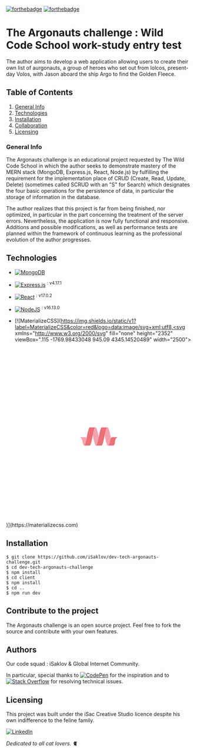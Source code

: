 [![forthebadge](https://forthebadge.com/images/badges/ages-12.svg)](https://forthebadge.com)
[![forthebadge](https://forthebadge.com/images/badges/contains-cat-gifs.svg)](https://forthebadge.com)

# The Argonauts challenge : Wild Code School work-study entry test

The author aims to develop a web application allowing users to create their own list of aurgonauts, a group of heroes who set out from Iolcos, present-day Volos, with Jason aboard the ship Argo to find the Golden Fleece.

## Table of Contents

1. [General Info](#general-info)
2. [Technologies](#technologies)
3. [Installation](#installation)
4. [Collaboration](#collaboration)
5. [Licensing](#licensing)

### General Info

The Argonauts challenge is an educational project requested by The Wild Code School in which the author seeks to demonstrate mastery of the MERN stack (MongoDB, Express.js, React, Node.js) by fulfilling the requirement for the implementation place of CRUD (Create, Read, Update, Delete) (sometimes called SCRUD with an "S" for Search) which designates the four basic operations for the persistence of data, in particular the storage of information in the database.

The author realizes that this project is far from being finished, nor optimized, in particular in the part concerning the treatment of the server errors. Nevertheless, the application is now fully functional and responsive. Additions and possible modifications, as well as performance tests are planned within the framework of continuous learning as the professional evolution of the author progresses.

## Technologies

* [![MongoDB](https://img.shields.io/badge/MongoDB-%234ea94b.svg?style=for-the-badge&logo=mongodb&logoColor=white)](https://www.mongodb.com)
* [![Express.js](https://img.shields.io/badge/express.js-%23404d59.svg?style=for-the-badge&logo=express&logoColor=%2361DAFB)](https://expressjs.com) <sup>: v4.17.1</sup>
* [![React](https://img.shields.io/badge/react-%2320232a.svg?style=for-the-badge&logo=react&logoColor=%2361DAFB)](https://reactjs.org) <sup>: v17.0.2</sup>
* [![NodeJS](https://img.shields.io/badge/node.js-6DA55F?style=for-the-badge&logo=node.js&logoColor=white)](https://nodejs.org/en/) <sup>: v16.13.0</sup>


* [![MaterializeCSS](https://img.shields.io/static/v1?label=MaterializeCSS&color=red&logo=data:image/svg+xml;utf8,<svg xmlns="http://www.w3.org/2000/svg" fill="none" height="2352" viewBox=".115 -1769.98433048 945.09 4345.14520489" width="2500"><g stroke-width="0"><path d="m233.486 231.885c3.422-5.475 7.872-10.735 14.264-13.315 2.624-.428 5.248-.212 7.871-.212h129.177c-3.765 3.004-7.416 6.119-9.925 10.197-6.618 10.2-11.071 21.579-15.177 32.958-11.64 34.358-19.744 69.677-27.619 104.999a2406.634 2406.634 0 0 0 -10.154 48.098c-9.815 52.392-19.97 104.672-32.637 156.525-6.046 23.943-12.21 47.883-21.566 70.964-4.338 9.557-8.558 19.754-16.888 26.839-1.94 1.613-3.88 3.65-6.622 3.33h-114.111c-7.76-.215-15.406.428-23.166-.323 5.137-3.755 9.7-8.267 12.668-13.635 8.558-15.352 13.92-31.991 19.056-48.526 7.99-26.623 14.375-53.57 20.428-80.517 3.766-17.713 8.215-35.322 10.953-53.143 3.082-19.861 7.76-39.507 11.526-59.261 5.934-29.096 12.209-58.187 19.171-87.067 5.591-22.546 11.297-44.987 18.942-66.994 3.769-10.627 7.871-21.148 13.809-30.917z" fill="#eb7077" stroke="#eb7077"/><path d="m384.805 218.352c3.307 0 6.614-.108 9.925 0 7.302 3.65 13.466 9.445 16.888 16.638 4.564 8.16 8.333 16.75 11.751 25.553 11.415 33.173 19.175 67.313 26.935 101.345a4103.537 4103.537 0 0 1 18.828 91.792c.458 1.61-.111 3.866 2.169 4.294-8.219 40.366-16.319 80.84-26.588 120.887-5.595 21.579-11.529 43.05-19.969 63.878-4.568 10.412-9.246 21.791-18.946 29.203-6.16 1.286-10.613-3.115-14.375-7.089-6.504-7.836-10.502-17.07-14.382-26.303-12.897-33.062-20.768-67.526-28.753-101.881-6.05-26.735-11.415-53.678-17.006-80.517-2.513-13.639-5.931-27.058-7.871-40.69-.344-.215-1.146-.646-1.486-.858a2399.736 2399.736 0 0 1 10.155-48.099c7.875-35.322 15.978-70.643 27.619-104.995 4.105-11.383 8.558-22.761 15.176-32.958 2.513-4.082 6.16-7.197 9.926-10.2z" fill="#f6a2ad" stroke="#f6a2ad"/><path d="m527.548 236.929c4.113-7.405 9.132-15.672 18.034-18.464 45.304-.215 90.609-.107 135.909-.107-4.223 3.97-8.673 7.944-11.529 12.988-8.784 14.817-13.92 31.244-19.168 47.455-13.465 44.66-22.936 90.286-31.953 135.913-8.329 44.987-17.231 89.966-27.386 134.738-5.247 22.542-10.727 44.979-17.686 67.201-4.452 13.743-9.127 27.594-16.433 40.37-3.54 5.796-7.649 12.134-14.378 15.137-43.25.324-86.615 0-129.861.105-2.398 0-4.907 0-7.305-.32 9.7-7.405 14.378-18.788 18.945-29.203 8.444-20.825 14.375-42.296 19.97-63.875 10.269-40.047 18.369-80.517 26.588-120.887 9.925-52.069 20.313-104.137 33.549-155.563 6.16-22.222 12.095-44.767 22.708-65.488z" fill="#eb7077" stroke="#eb7077"/><path d="m681.486 218.352c3.65 0 7.416-.108 11.067 0 5.935 2.899 10.158 7.836 13.924 12.88 6.16 9.234 10.04 19.65 14.035 29.847 9.471 27.377 16.547 55.506 23.051 83.632 8.673 37.898 16.204 76.011 23.62 114.121 1.826 9.126 3.651 18.357 4.793 27.594l1.711 1.609c-4.105 5.368-5.705 11.81-7.985 17.929-7.191 21.795-11.87 44.34-15.864 66.778-3.079 17.605-7.302 35.106-13.122 52.068-4.335 12.561-9.586 25.014-18.255 35.534-4.113 5.048-9.704 8.911-15.864 11.487-9.471.966-15.066-7.621-19.63-13.955-9.471-15.568-14.604-32.958-20.084-49.923-18.029-62.805-29.784-127.111-42.448-190.989a2.718 2.718 0 0 0 -.493-1.321 2.944 2.944 0 0 0 -1.107-.935c9.017-45.627 18.488-91.253 31.954-135.913 5.247-16.211 10.383-32.638 19.171-47.455 2.853-5.044 7.302-9.018 11.526-12.988zm-681.371 244.239c2.971-.215 5.938-.643 9.017-.643h124.384c5.247.643 10.727.216 15.749 2.364 7.354 2.844 13.772 7.475 18.599 13.42.573-.323 1.6-1.182 2.169-1.613-2.738 17.821-7.187 35.426-10.953 53.142-6.049 26.947-12.438 53.894-20.428 80.518-5.136 16.534-10.498 33.173-19.056 48.526-2.968 5.367-7.531 9.876-12.668 13.635-1.94.323-3.422-.967-5.022-1.933-5.362-3.22-8.444-8.803-11.751-13.848-15.635-33.496-17.346-70.536-27.046-105.534-4.907-17.498-10.957-34.891-19.855-50.994-5.48-9.665-12.21-18.895-20.997-26.304-6.503-4.937-14.038-8.91-22.138-10.736z" fill="#f6a2ad" stroke="#f6a2ad"/><path d="m783.734 473.768c7.188-7.624 17.915-12.453 28.757-12.025h93.573c13.007.216 26.13-.428 39.141.323-3.88 2.469-8.559 3.435-12.668 5.476-14.264 6.119-26.473 16.315-34.233 29.092-12.439 20.4-16.777 43.805-20.428 66.778-3.651 22.545-3.536 45.842-11.296 67.744-5.248 15.352-13.237 30.809-27.046 40.902-42.903.431-85.813.107-128.605.215-2.852 0-5.591.105-8.329-.431 6.16-2.573 11.751-6.438 15.86-11.486 8.673-10.521 13.924-22.974 18.259-35.534 5.82-16.966 10.044-34.464 13.122-52.069 3.995-22.438 8.673-44.987 15.864-66.778 2.28-6.118 3.88-12.56 7.986-17.928 3.425-4.725 5.705-10.201 10.043-14.279z" fill="#eb7077" stroke="#eb7077"/></g></svg>
<g xmlns="http://www.w3.org/2000/svg" stroke-width="0"><path d="m233.486 231.885c3.422-5.475 7.872-10.735 14.264-13.315 2.624-.428 5.248-.212 7.871-.212h129.177c-3.765 3.004-7.416 6.119-9.925 10.197-6.618 10.2-11.071 21.579-15.177 32.958-11.64 34.358-19.744 69.677-27.619 104.999a2406.634 2406.634 0 0 0 -10.154 48.098c-9.815 52.392-19.97 104.672-32.637 156.525-6.046 23.943-12.21 47.883-21.566 70.964-4.338 9.557-8.558 19.754-16.888 26.839-1.94 1.613-3.88 3.65-6.622 3.33h-114.111c-7.76-.215-15.406.428-23.166-.323 5.137-3.755 9.7-8.267 12.668-13.635 8.558-15.352 13.92-31.991 19.056-48.526 7.99-26.623 14.375-53.57 20.428-80.517 3.766-17.713 8.215-35.322 10.953-53.143 3.082-19.861 7.76-39.507 11.526-59.261 5.934-29.096 12.209-58.187 19.171-87.067 5.591-22.546 11.297-44.987 18.942-66.994 3.769-10.627 7.871-21.148 13.809-30.917z" fill="#eb7077" stroke="#eb7077"/><path d="m384.805 218.352c3.307 0 6.614-.108 9.925 0 7.302 3.65 13.466 9.445 16.888 16.638 4.564 8.16 8.333 16.75 11.751 25.553 11.415 33.173 19.175 67.313 26.935 101.345a4103.537 4103.537 0 0 1 18.828 91.792c.458 1.61-.111 3.866 2.169 4.294-8.219 40.366-16.319 80.84-26.588 120.887-5.595 21.579-11.529 43.05-19.969 63.878-4.568 10.412-9.246 21.791-18.946 29.203-6.16 1.286-10.613-3.115-14.375-7.089-6.504-7.836-10.502-17.07-14.382-26.303-12.897-33.062-20.768-67.526-28.753-101.881-6.05-26.735-11.415-53.678-17.006-80.517-2.513-13.639-5.931-27.058-7.871-40.69-.344-.215-1.146-.646-1.486-.858a2399.736 2399.736 0 0 1 10.155-48.099c7.875-35.322 15.978-70.643 27.619-104.995 4.105-11.383 8.558-22.761 15.176-32.958 2.513-4.082 6.16-7.197 9.926-10.2z" fill="#f6a2ad" stroke="#f6a2ad"/><path d="m527.548 236.929c4.113-7.405 9.132-15.672 18.034-18.464 45.304-.215 90.609-.107 135.909-.107-4.223 3.97-8.673 7.944-11.529 12.988-8.784 14.817-13.92 31.244-19.168 47.455-13.465 44.66-22.936 90.286-31.953 135.913-8.329 44.987-17.231 89.966-27.386 134.738-5.247 22.542-10.727 44.979-17.686 67.201-4.452 13.743-9.127 27.594-16.433 40.37-3.54 5.796-7.649 12.134-14.378 15.137-43.25.324-86.615 0-129.861.105-2.398 0-4.907 0-7.305-.32 9.7-7.405 14.378-18.788 18.945-29.203 8.444-20.825 14.375-42.296 19.97-63.875 10.269-40.047 18.369-80.517 26.588-120.887 9.925-52.069 20.313-104.137 33.549-155.563 6.16-22.222 12.095-44.767 22.708-65.488z" fill="#eb7077" stroke="#eb7077"/><path d="m681.486 218.352c3.65 0 7.416-.108 11.067 0 5.935 2.899 10.158 7.836 13.924 12.88 6.16 9.234 10.04 19.65 14.035 29.847 9.471 27.377 16.547 55.506 23.051 83.632 8.673 37.898 16.204 76.011 23.62 114.121 1.826 9.126 3.651 18.357 4.793 27.594l1.711 1.609c-4.105 5.368-5.705 11.81-7.985 17.929-7.191 21.795-11.87 44.34-15.864 66.778-3.079 17.605-7.302 35.106-13.122 52.068-4.335 12.561-9.586 25.014-18.255 35.534-4.113 5.048-9.704 8.911-15.864 11.487-9.471.966-15.066-7.621-19.63-13.955-9.471-15.568-14.604-32.958-20.084-49.923-18.029-62.805-29.784-127.111-42.448-190.989a2.718 2.718 0 0 0 -.493-1.321 2.944 2.944 0 0 0 -1.107-.935c9.017-45.627 18.488-91.253 31.954-135.913 5.247-16.211 10.383-32.638 19.171-47.455 2.853-5.044 7.302-9.018 11.526-12.988zm-681.371 244.239c2.971-.215 5.938-.643 9.017-.643h124.384c5.247.643 10.727.216 15.749 2.364 7.354 2.844 13.772 7.475 18.599 13.42.573-.323 1.6-1.182 2.169-1.613-2.738 17.821-7.187 35.426-10.953 53.142-6.049 26.947-12.438 53.894-20.428 80.518-5.136 16.534-10.498 33.173-19.056 48.526-2.968 5.367-7.531 9.876-12.668 13.635-1.94.323-3.422-.967-5.022-1.933-5.362-3.22-8.444-8.803-11.751-13.848-15.635-33.496-17.346-70.536-27.046-105.534-4.907-17.498-10.957-34.891-19.855-50.994-5.48-9.665-12.21-18.895-20.997-26.304-6.503-4.937-14.038-8.91-22.138-10.736z" fill="#f6a2ad" stroke="#f6a2ad"/><path d="m783.734 473.768c7.188-7.624 17.915-12.453 28.757-12.025h93.573c13.007.216 26.13-.428 39.141.323-3.88 2.469-8.559 3.435-12.668 5.476-14.264 6.119-26.473 16.315-34.233 29.092-12.439 20.4-16.777 43.805-20.428 66.778-3.651 22.545-3.536 45.842-11.296 67.744-5.248 15.352-13.237 30.809-27.046 40.902-42.903.431-85.813.107-128.605.215-2.852 0-5.591.105-8.329-.431 6.16-2.573 11.751-6.438 15.86-11.486 8.673-10.521 13.924-22.974 18.259-35.534 5.82-16.966 10.044-34.464 13.122-52.069 3.995-22.438 8.673-44.987 15.864-66.778 2.28-6.118 3.88-12.56 7.986-17.928 3.425-4.725 5.705-10.201 10.043-14.279z" fill="#eb7077" stroke="#eb7077"/></g>
<path xmlns="http://www.w3.org/2000/svg" d="m233.486 231.885c3.422-5.475 7.872-10.735 14.264-13.315 2.624-.428 5.248-.212 7.871-.212h129.177c-3.765 3.004-7.416 6.119-9.925 10.197-6.618 10.2-11.071 21.579-15.177 32.958-11.64 34.358-19.744 69.677-27.619 104.999a2406.634 2406.634 0 0 0 -10.154 48.098c-9.815 52.392-19.97 104.672-32.637 156.525-6.046 23.943-12.21 47.883-21.566 70.964-4.338 9.557-8.558 19.754-16.888 26.839-1.94 1.613-3.88 3.65-6.622 3.33h-114.111c-7.76-.215-15.406.428-23.166-.323 5.137-3.755 9.7-8.267 12.668-13.635 8.558-15.352 13.92-31.991 19.056-48.526 7.99-26.623 14.375-53.57 20.428-80.517 3.766-17.713 8.215-35.322 10.953-53.143 3.082-19.861 7.76-39.507 11.526-59.261 5.934-29.096 12.209-58.187 19.171-87.067 5.591-22.546 11.297-44.987 18.942-66.994 3.769-10.627 7.871-21.148 13.809-30.917z" fill="#eb7077" stroke="#eb7077"/>
<path xmlns="http://www.w3.org/2000/svg" d="m384.805 218.352c3.307 0 6.614-.108 9.925 0 7.302 3.65 13.466 9.445 16.888 16.638 4.564 8.16 8.333 16.75 11.751 25.553 11.415 33.173 19.175 67.313 26.935 101.345a4103.537 4103.537 0 0 1 18.828 91.792c.458 1.61-.111 3.866 2.169 4.294-8.219 40.366-16.319 80.84-26.588 120.887-5.595 21.579-11.529 43.05-19.969 63.878-4.568 10.412-9.246 21.791-18.946 29.203-6.16 1.286-10.613-3.115-14.375-7.089-6.504-7.836-10.502-17.07-14.382-26.303-12.897-33.062-20.768-67.526-28.753-101.881-6.05-26.735-11.415-53.678-17.006-80.517-2.513-13.639-5.931-27.058-7.871-40.69-.344-.215-1.146-.646-1.486-.858a2399.736 2399.736 0 0 1 10.155-48.099c7.875-35.322 15.978-70.643 27.619-104.995 4.105-11.383 8.558-22.761 15.176-32.958 2.513-4.082 6.16-7.197 9.926-10.2z" fill="#f6a2ad" stroke="#f6a2ad"/>
<path xmlns="http://www.w3.org/2000/svg" d="m527.548 236.929c4.113-7.405 9.132-15.672 18.034-18.464 45.304-.215 90.609-.107 135.909-.107-4.223 3.97-8.673 7.944-11.529 12.988-8.784 14.817-13.92 31.244-19.168 47.455-13.465 44.66-22.936 90.286-31.953 135.913-8.329 44.987-17.231 89.966-27.386 134.738-5.247 22.542-10.727 44.979-17.686 67.201-4.452 13.743-9.127 27.594-16.433 40.37-3.54 5.796-7.649 12.134-14.378 15.137-43.25.324-86.615 0-129.861.105-2.398 0-4.907 0-7.305-.32 9.7-7.405 14.378-18.788 18.945-29.203 8.444-20.825 14.375-42.296 19.97-63.875 10.269-40.047 18.369-80.517 26.588-120.887 9.925-52.069 20.313-104.137 33.549-155.563 6.16-22.222 12.095-44.767 22.708-65.488z" fill="#eb7077" stroke="#eb7077"/>
<path xmlns="http://www.w3.org/2000/svg" d="m681.486 218.352c3.65 0 7.416-.108 11.067 0 5.935 2.899 10.158 7.836 13.924 12.88 6.16 9.234 10.04 19.65 14.035 29.847 9.471 27.377 16.547 55.506 23.051 83.632 8.673 37.898 16.204 76.011 23.62 114.121 1.826 9.126 3.651 18.357 4.793 27.594l1.711 1.609c-4.105 5.368-5.705 11.81-7.985 17.929-7.191 21.795-11.87 44.34-15.864 66.778-3.079 17.605-7.302 35.106-13.122 52.068-4.335 12.561-9.586 25.014-18.255 35.534-4.113 5.048-9.704 8.911-15.864 11.487-9.471.966-15.066-7.621-19.63-13.955-9.471-15.568-14.604-32.958-20.084-49.923-18.029-62.805-29.784-127.111-42.448-190.989a2.718 2.718 0 0 0 -.493-1.321 2.944 2.944 0 0 0 -1.107-.935c9.017-45.627 18.488-91.253 31.954-135.913 5.247-16.211 10.383-32.638 19.171-47.455 2.853-5.044 7.302-9.018 11.526-12.988zm-681.371 244.239c2.971-.215 5.938-.643 9.017-.643h124.384c5.247.643 10.727.216 15.749 2.364 7.354 2.844 13.772 7.475 18.599 13.42.573-.323 1.6-1.182 2.169-1.613-2.738 17.821-7.187 35.426-10.953 53.142-6.049 26.947-12.438 53.894-20.428 80.518-5.136 16.534-10.498 33.173-19.056 48.526-2.968 5.367-7.531 9.876-12.668 13.635-1.94.323-3.422-.967-5.022-1.933-5.362-3.22-8.444-8.803-11.751-13.848-15.635-33.496-17.346-70.536-27.046-105.534-4.907-17.498-10.957-34.891-19.855-50.994-5.48-9.665-12.21-18.895-20.997-26.304-6.503-4.937-14.038-8.91-22.138-10.736z" fill="#f6a2ad" stroke="#f6a2ad"/>
<path xmlns="http://www.w3.org/2000/svg" d="m783.734 473.768c7.188-7.624 17.915-12.453 28.757-12.025h93.573c13.007.216 26.13-.428 39.141.323-3.88 2.469-8.559 3.435-12.668 5.476-14.264 6.119-26.473 16.315-34.233 29.092-12.439 20.4-16.777 43.805-20.428 66.778-3.651 22.545-3.536 45.842-11.296 67.744-5.248 15.352-13.237 30.809-27.046 40.902-42.903.431-85.813.107-128.605.215-2.852 0-5.591.105-8.329-.431 6.16-2.573 11.751-6.438 15.86-11.486 8.673-10.521 13.924-22.974 18.259-35.534 5.82-16.966 10.044-34.464 13.122-52.069 3.995-22.438 8.673-44.987 15.864-66.778 2.28-6.118 3.88-12.56 7.986-17.928 3.425-4.725 5.705-10.201 10.043-14.279z" fill="#eb7077" stroke="#eb7077"/>
<g xmlns="http://www.w3.org/2000/svg" stroke-width="0"><path d="m233.486 231.885c3.422-5.475 7.872-10.735 14.264-13.315 2.624-.428 5.248-.212 7.871-.212h129.177c-3.765 3.004-7.416 6.119-9.925 10.197-6.618 10.2-11.071 21.579-15.177 32.958-11.64 34.358-19.744 69.677-27.619 104.999a2406.634 2406.634 0 0 0 -10.154 48.098c-9.815 52.392-19.97 104.672-32.637 156.525-6.046 23.943-12.21 47.883-21.566 70.964-4.338 9.557-8.558 19.754-16.888 26.839-1.94 1.613-3.88 3.65-6.622 3.33h-114.111c-7.76-.215-15.406.428-23.166-.323 5.137-3.755 9.7-8.267 12.668-13.635 8.558-15.352 13.92-31.991 19.056-48.526 7.99-26.623 14.375-53.57 20.428-80.517 3.766-17.713 8.215-35.322 10.953-53.143 3.082-19.861 7.76-39.507 11.526-59.261 5.934-29.096 12.209-58.187 19.171-87.067 5.591-22.546 11.297-44.987 18.942-66.994 3.769-10.627 7.871-21.148 13.809-30.917z" fill="#eb7077" stroke="#eb7077"/><path d="m384.805 218.352c3.307 0 6.614-.108 9.925 0 7.302 3.65 13.466 9.445 16.888 16.638 4.564 8.16 8.333 16.75 11.751 25.553 11.415 33.173 19.175 67.313 26.935 101.345a4103.537 4103.537 0 0 1 18.828 91.792c.458 1.61-.111 3.866 2.169 4.294-8.219 40.366-16.319 80.84-26.588 120.887-5.595 21.579-11.529 43.05-19.969 63.878-4.568 10.412-9.246 21.791-18.946 29.203-6.16 1.286-10.613-3.115-14.375-7.089-6.504-7.836-10.502-17.07-14.382-26.303-12.897-33.062-20.768-67.526-28.753-101.881-6.05-26.735-11.415-53.678-17.006-80.517-2.513-13.639-5.931-27.058-7.871-40.69-.344-.215-1.146-.646-1.486-.858a2399.736 2399.736 0 0 1 10.155-48.099c7.875-35.322 15.978-70.643 27.619-104.995 4.105-11.383 8.558-22.761 15.176-32.958 2.513-4.082 6.16-7.197 9.926-10.2z" fill="#f6a2ad" stroke="#f6a2ad"/><path d="m527.548 236.929c4.113-7.405 9.132-15.672 18.034-18.464 45.304-.215 90.609-.107 135.909-.107-4.223 3.97-8.673 7.944-11.529 12.988-8.784 14.817-13.92 31.244-19.168 47.455-13.465 44.66-22.936 90.286-31.953 135.913-8.329 44.987-17.231 89.966-27.386 134.738-5.247 22.542-10.727 44.979-17.686 67.201-4.452 13.743-9.127 27.594-16.433 40.37-3.54 5.796-7.649 12.134-14.378 15.137-43.25.324-86.615 0-129.861.105-2.398 0-4.907 0-7.305-.32 9.7-7.405 14.378-18.788 18.945-29.203 8.444-20.825 14.375-42.296 19.97-63.875 10.269-40.047 18.369-80.517 26.588-120.887 9.925-52.069 20.313-104.137 33.549-155.563 6.16-22.222 12.095-44.767 22.708-65.488z" fill="#eb7077" stroke="#eb7077"/><path d="m681.486 218.352c3.65 0 7.416-.108 11.067 0 5.935 2.899 10.158 7.836 13.924 12.88 6.16 9.234 10.04 19.65 14.035 29.847 9.471 27.377 16.547 55.506 23.051 83.632 8.673 37.898 16.204 76.011 23.62 114.121 1.826 9.126 3.651 18.357 4.793 27.594l1.711 1.609c-4.105 5.368-5.705 11.81-7.985 17.929-7.191 21.795-11.87 44.34-15.864 66.778-3.079 17.605-7.302 35.106-13.122 52.068-4.335 12.561-9.586 25.014-18.255 35.534-4.113 5.048-9.704 8.911-15.864 11.487-9.471.966-15.066-7.621-19.63-13.955-9.471-15.568-14.604-32.958-20.084-49.923-18.029-62.805-29.784-127.111-42.448-190.989a2.718 2.718 0 0 0 -.493-1.321 2.944 2.944 0 0 0 -1.107-.935c9.017-45.627 18.488-91.253 31.954-135.913 5.247-16.211 10.383-32.638 19.171-47.455 2.853-5.044 7.302-9.018 11.526-12.988zm-681.371 244.239c2.971-.215 5.938-.643 9.017-.643h124.384c5.247.643 10.727.216 15.749 2.364 7.354 2.844 13.772 7.475 18.599 13.42.573-.323 1.6-1.182 2.169-1.613-2.738 17.821-7.187 35.426-10.953 53.142-6.049 26.947-12.438 53.894-20.428 80.518-5.136 16.534-10.498 33.173-19.056 48.526-2.968 5.367-7.531 9.876-12.668 13.635-1.94.323-3.422-.967-5.022-1.933-5.362-3.22-8.444-8.803-11.751-13.848-15.635-33.496-17.346-70.536-27.046-105.534-4.907-17.498-10.957-34.891-19.855-50.994-5.48-9.665-12.21-18.895-20.997-26.304-6.503-4.937-14.038-8.91-22.138-10.736z" fill="#f6a2ad" stroke="#f6a2ad"/><path d="m783.734 473.768c7.188-7.624 17.915-12.453 28.757-12.025h93.573c13.007.216 26.13-.428 39.141.323-3.88 2.469-8.559 3.435-12.668 5.476-14.264 6.119-26.473 16.315-34.233 29.092-12.439 20.4-16.777 43.805-20.428 66.778-3.651 22.545-3.536 45.842-11.296 67.744-5.248 15.352-13.237 30.809-27.046 40.902-42.903.431-85.813.107-128.605.215-2.852 0-5.591.105-8.329-.431 6.16-2.573 11.751-6.438 15.86-11.486 8.673-10.521 13.924-22.974 18.259-35.534 5.82-16.966 10.044-34.464 13.122-52.069 3.995-22.438 8.673-44.987 15.864-66.778 2.28-6.118 3.88-12.56 7.986-17.928 3.425-4.725 5.705-10.201 10.043-14.279z" fill="#eb7077" stroke="#eb7077"/></g>
<svg xmlns="http://www.w3.org/2000/svg" fill="none" height="2352" viewBox=".115 -1769.98433048 945.09 4345.14520489" width="2500"><g stroke-width="0"><path d="m233.486 231.885c3.422-5.475 7.872-10.735 14.264-13.315 2.624-.428 5.248-.212 7.871-.212h129.177c-3.765 3.004-7.416 6.119-9.925 10.197-6.618 10.2-11.071 21.579-15.177 32.958-11.64 34.358-19.744 69.677-27.619 104.999a2406.634 2406.634 0 0 0 -10.154 48.098c-9.815 52.392-19.97 104.672-32.637 156.525-6.046 23.943-12.21 47.883-21.566 70.964-4.338 9.557-8.558 19.754-16.888 26.839-1.94 1.613-3.88 3.65-6.622 3.33h-114.111c-7.76-.215-15.406.428-23.166-.323 5.137-3.755 9.7-8.267 12.668-13.635 8.558-15.352 13.92-31.991 19.056-48.526 7.99-26.623 14.375-53.57 20.428-80.517 3.766-17.713 8.215-35.322 10.953-53.143 3.082-19.861 7.76-39.507 11.526-59.261 5.934-29.096 12.209-58.187 19.171-87.067 5.591-22.546 11.297-44.987 18.942-66.994 3.769-10.627 7.871-21.148 13.809-30.917z" fill="#eb7077" stroke="#eb7077"/><path d="m384.805 218.352c3.307 0 6.614-.108 9.925 0 7.302 3.65 13.466 9.445 16.888 16.638 4.564 8.16 8.333 16.75 11.751 25.553 11.415 33.173 19.175 67.313 26.935 101.345a4103.537 4103.537 0 0 1 18.828 91.792c.458 1.61-.111 3.866 2.169 4.294-8.219 40.366-16.319 80.84-26.588 120.887-5.595 21.579-11.529 43.05-19.969 63.878-4.568 10.412-9.246 21.791-18.946 29.203-6.16 1.286-10.613-3.115-14.375-7.089-6.504-7.836-10.502-17.07-14.382-26.303-12.897-33.062-20.768-67.526-28.753-101.881-6.05-26.735-11.415-53.678-17.006-80.517-2.513-13.639-5.931-27.058-7.871-40.69-.344-.215-1.146-.646-1.486-.858a2399.736 2399.736 0 0 1 10.155-48.099c7.875-35.322 15.978-70.643 27.619-104.995 4.105-11.383 8.558-22.761 15.176-32.958 2.513-4.082 6.16-7.197 9.926-10.2z" fill="#f6a2ad" stroke="#f6a2ad"/><path d="m527.548 236.929c4.113-7.405 9.132-15.672 18.034-18.464 45.304-.215 90.609-.107 135.909-.107-4.223 3.97-8.673 7.944-11.529 12.988-8.784 14.817-13.92 31.244-19.168 47.455-13.465 44.66-22.936 90.286-31.953 135.913-8.329 44.987-17.231 89.966-27.386 134.738-5.247 22.542-10.727 44.979-17.686 67.201-4.452 13.743-9.127 27.594-16.433 40.37-3.54 5.796-7.649 12.134-14.378 15.137-43.25.324-86.615 0-129.861.105-2.398 0-4.907 0-7.305-.32 9.7-7.405 14.378-18.788 18.945-29.203 8.444-20.825 14.375-42.296 19.97-63.875 10.269-40.047 18.369-80.517 26.588-120.887 9.925-52.069 20.313-104.137 33.549-155.563 6.16-22.222 12.095-44.767 22.708-65.488z" fill="#eb7077" stroke="#eb7077"/><path d="m681.486 218.352c3.65 0 7.416-.108 11.067 0 5.935 2.899 10.158 7.836 13.924 12.88 6.16 9.234 10.04 19.65 14.035 29.847 9.471 27.377 16.547 55.506 23.051 83.632 8.673 37.898 16.204 76.011 23.62 114.121 1.826 9.126 3.651 18.357 4.793 27.594l1.711 1.609c-4.105 5.368-5.705 11.81-7.985 17.929-7.191 21.795-11.87 44.34-15.864 66.778-3.079 17.605-7.302 35.106-13.122 52.068-4.335 12.561-9.586 25.014-18.255 35.534-4.113 5.048-9.704 8.911-15.864 11.487-9.471.966-15.066-7.621-19.63-13.955-9.471-15.568-14.604-32.958-20.084-49.923-18.029-62.805-29.784-127.111-42.448-190.989a2.718 2.718 0 0 0 -.493-1.321 2.944 2.944 0 0 0 -1.107-.935c9.017-45.627 18.488-91.253 31.954-135.913 5.247-16.211 10.383-32.638 19.171-47.455 2.853-5.044 7.302-9.018 11.526-12.988zm-681.371 244.239c2.971-.215 5.938-.643 9.017-.643h124.384c5.247.643 10.727.216 15.749 2.364 7.354 2.844 13.772 7.475 18.599 13.42.573-.323 1.6-1.182 2.169-1.613-2.738 17.821-7.187 35.426-10.953 53.142-6.049 26.947-12.438 53.894-20.428 80.518-5.136 16.534-10.498 33.173-19.056 48.526-2.968 5.367-7.531 9.876-12.668 13.635-1.94.323-3.422-.967-5.022-1.933-5.362-3.22-8.444-8.803-11.751-13.848-15.635-33.496-17.346-70.536-27.046-105.534-4.907-17.498-10.957-34.891-19.855-50.994-5.48-9.665-12.21-18.895-20.997-26.304-6.503-4.937-14.038-8.91-22.138-10.736z" fill="#f6a2ad" stroke="#f6a2ad"/><path d="m783.734 473.768c7.188-7.624 17.915-12.453 28.757-12.025h93.573c13.007.216 26.13-.428 39.141.323-3.88 2.469-8.559 3.435-12.668 5.476-14.264 6.119-26.473 16.315-34.233 29.092-12.439 20.4-16.777 43.805-20.428 66.778-3.651 22.545-3.536 45.842-11.296 67.744-5.248 15.352-13.237 30.809-27.046 40.902-42.903.431-85.813.107-128.605.215-2.852 0-5.591.105-8.329-.431 6.16-2.573 11.751-6.438 15.86-11.486 8.673-10.521 13.924-22.974 18.259-35.534 5.82-16.966 10.044-34.464 13.122-52.069 3.995-22.438 8.673-44.987 15.864-66.778 2.28-6.118 3.88-12.56 7.986-17.928 3.425-4.725 5.705-10.201 10.043-14.279z" fill="#eb7077" stroke="#eb7077"/></g></svg>)](https://materializecss.com)

<!-- <img src="https://camo.githubusercontent.com/86f17df730ccbbbef991d61bb586bf2d3c165f19cfe334e6e4ba4f97d2dd691a/687474703a2f2f6d6174657269616c697a656373732e636f6d2f7265732f6d6174657269616c697a652e737667" width="40" data-canonical-src="http://materializecss.com/res/materialize.svg" style="max-width: 100%;"> -->

## Installation

```
$ git clone https://github.com/iSaklov/dev-tech-argonauts-challenge.git
$ cd dev-tech-argonauts-challenge
$ npm install
$ cd client
$ npm install
$ cd ..
$ npm run dev
```

## Contribute to the project

The Argonauts challenge is an open source project. Feel free to fork the source and contribute with your own features.

## Authors

Our code squad : iSaklov & Global Internet Community.

In particular, special thanks to [![CodePen](https://img.shields.io/badge/Codepen-000000?style=plastic&logo=codepen&logoColor=white)](https://codepen.io) for the inspiration and to [![Stack Overflow](https://img.shields.io/badge/-Stackoverflow-FE7A16?style=plastic&logo=stack-overflow&logoColor=white)](https://stackoverflow.com) for resolving technical issues.

## Licensing
This project was built under the iSac Creative Studio licence despite his own indifference to the feline family.

[![LinkedIn](https://img.shields.io/badge/linkedin-%230077B5.svg?style=?style=social&logo=linkedin&logoColor=white)](https://www.linkedin.com/in/aleh-smaliakou/)

*Dedicated to all cat lovers. :cat2:*
